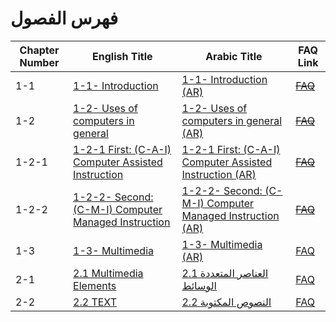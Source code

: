 # فهرس الفصول

| Chapter Number | English Title | Arabic Title | FAQ Link |
|----------------|---------------|--------------|----------|
| 1-1 | [1-1- Introduction](ch1/EN/1-1-Introduction.md) | [1-1- Introduction (AR)](ch1/AR/1-1-Introduction_AR.md) | [~~FAQ~~](ch1/FAQ/1-1-Introduction.md) |
| 1-2 | [1-2- Uses of computers in general](ch1/EN/1-2-Uses_of_computers_in_general.md) | [1-2- Uses of computers in general (AR)](ch1/AR/1-2-Uses_of_computers_in_general_AR.md) | [~~FAQ~~](ch1/FAQ/1-2-Uses_of_computers_in_general.md) |
| 1-2-1 | [1-2-1 First: (C-A-I) Computer Assisted Instruction](ch1/EN/1-2-1-Computer_Assisted_Instruction.md) | [1-2-1 First: (C-A-I) Computer Assisted Instruction (AR)](ch1/AR/1-2-1-Computer_Assisted_Instruction_AR.md) | [~~FAQ~~](ch1/FAQ/1-2-1-Computer_Assisted_Instruction.md) |
| 1-2-2 | [1-2-2- Second: (C-M-I) Computer Managed Instruction](ch1/EN/1-2-2-Computer_Managed_Instruction.md) | [1-2-2- Second: (C-M-I) Computer Managed Instruction (AR)](ch1/AR/1-2-2-Computer_Managed_Instruction_AR.md) | [~~FAQ~~](ch1/FAQ/1-2-2-Computer_Managed_Instruction.md) |
| 1-3 | [1-3- Multimedia](ch1/EN/1-3-Multimedia.md) | [1-3- Multimedia (AR)](ch1/AR/1-3-Multimedia_AR.md) | [FAQ](ch1/FAQ/1-3-Multimedia.md) |
| 2-1 | [2.1 Multimedia Elements](ch2/en/2-1-Multimedia-Elements.md) | [2.1 العناصر المتعددة الوسائط](ch2/ar/2-1-Multimedia-Elements.md) | [FAQ](ch2/faq/2-1-Multimedia-Elements.md) |
| 2-2 | [2.2 TEXT](ch2/en/2-2-text.md) | [2.2 النصوص المكتوبة](ch2/ar/2-2-text.md) | [FAQ](ch2/faq/2-2-text.md) |